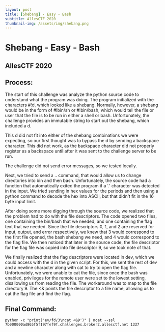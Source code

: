 ```yaml
---
layout: post
title: [Shebang] - Easy - Bash
subtitle: AllesCTF 2020
thumbnail-img: /assets/img/shebang.png
---
```


# Shebang - Easy - Bash

## AllesCTF 2020

## Process:

The start of this challenge was analyze the python source code to understand what the program was doing. The program initialized with the characters #!d, which looked like a shebang. Normally, however, a shebang would be in the form of #!bin/sh or #!bin/bash, which would tell the file or user that the file is to be run in either a shell or bash. Unfortunately, the challenge provides an immutable string to start out the shebang, which included a d. 

This d did not fit into either of the shebang combinations we were expecting, so our first thought was to bypass the d by sending a backspace character. This did not work, as the backspace character did not properly register as a backspace until after it was sent to the challenge server to be run. 

The challenge did not send error messages, so we tested locally. 

Next, we tried to send a .. command, that would allow us to change directories into bin and then bash. Unfortunately, the source code had a function that automatically exited the program if a '.' character was detected in the input. We tried sending in hex values for the periods and then using a python command to decode the hex into ASCII, but that didn't fit in the 16 byte input limit.

After doing some more digging through the source code, we realized that the problem had to do with the file descriptors. The code opened two files, one containing the bin/bash that we needed, and one containing the flag text that we needed. Since the file descriptors 0, 1, and 2 are reserved for input, output, and error respectively, we knew that 3 would correspond to the first file opened, the bash shebang we need, and 4 would correspond to the flag file. We then noticed that later in the source code, the file descriptor for the flag file was copied into file descriptor 9, so we took note of that. 

We finally realized that the flag descriptors were located in dev, which we could access with the d in the given script. For this, we sent the rest of dev and a newline character along with cat to try to open the flag file. Unfortunately, we were unable to cat the file, since once the bash was enabled, privileges for the remote user were set to the lowest setting, disallowing us from reading the file. The workaround was to map to the file directory 9. The <& points the file descriptor to a file name, allowing us to cat the flag file and find the flag.

## Final Command:

```
python -c "print('ev/fd/3\ncat <&9')" | ncat --ssl 7b000000ad865f5f197fef9f.challenges.broker2.allesctf.net 1337
```
